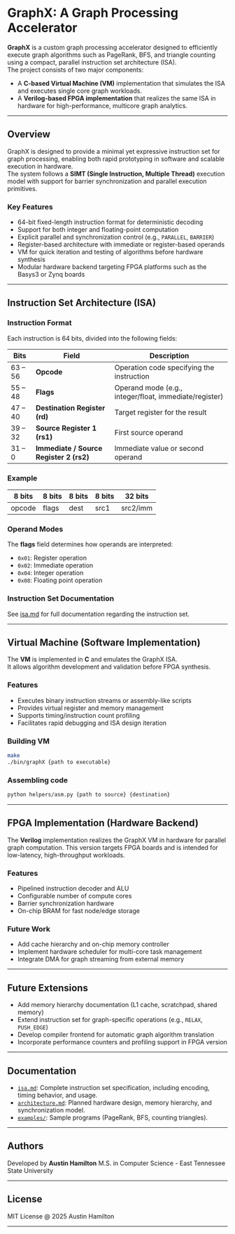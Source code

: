 # GraphX: A Graph Processing Accelerator

**GraphX** is a custom graph processing accelerator designed to efficiently execute graph algorithms such as PageRank, BFS, and triangle counting using a compact, parallel instruction set architecture (ISA).  
The project consists of two major components:
- A **C-based Virtual Machine (VM)** implementation that simulates the ISA and executes single core graph workloads.
- A **Verilog-based FPGA implementation** that realizes the same ISA in hardware for high-performance, multicore graph analytics.

---

## Overview

GraphX is designed to provide a minimal yet expressive instruction set for graph processing, enabling both rapid prototyping in software and scalable execution in hardware.  
The system follows a **SIMT (Single Instruction, Multiple Thread)** execution model with support for barrier synchronization and parallel execution primitives.

### Key Features
- 64-bit fixed-length instruction format for deterministic decoding
- Support for both integer and floating-point computation
- Explicit parallel and synchronization control (e.g., `PARALLEL`, `BARRIER`)
- Register-based architecture with immediate or register-based operands
- VM for quick iteration and testing of algorithms before hardware synthesis
- Modular hardware backend targeting FPGA platforms such as the Basys3 or Zynq boards

---

## Instruction Set Architecture (ISA)

### Instruction Format
Each instruction is 64 bits, divided into the following fields:

| Bits | Field        | Description |
|------|---------------|-------------|
| 63 – 56 | **Opcode** | Operation code specifying the instruction |
| 55 – 48 | **Flags** | Operand mode (e.g., integer/float, immediate/register) |
| 47 – 40 | **Destination Register (rd)** | Target register for the result |
| 39 – 32 | **Source Register 1 (rs1)** | First source operand |
| 31 – 0  | **Immediate / Source Register 2 (rs2)** | Immediate value or second operand |

### Example

| 8 bits | 8 bits | 8 bits | 8 bits | 32 bits |
| ------ | ------ | ------ | ------ | ------- |
| opcode | flags | dest | src1 | src2/imm |

### Operand Modes
The **flags** field determines how operands are interpreted:
- `0x01`: Register operation  
- `0x02`: Immediate operation  
- `0x04`: Integer operation  
- `0x08`: Floating point operation

### Instruction Set Documentation
See [isa.md](docs/isa.md) for full documentation regarding the instruction set.

---

## Virtual Machine (Software Implementation)

The **VM** is implemented in **C** and emulates the GraphX ISA.  
It allows algorithm development and validation before FPGA synthesis.

### Features
- Executes binary instruction streams or assembly-like scripts
- Provides virtual register and memory management
- Supports timing/instruction count profiling
- Facilitates rapid debugging and ISA design iteration

### Building VM
```bash
make
./bin/graphX {path to executable}
```

### Assembling code
```bash
python helpers/asm.py {path to source} {destination}
```

---

## FPGA Implementation (Hardware Backend)

The **Verilog** implementation realizes the GraphX VM in hardware for parallel graph computation. This version targets FPGA boards and is intended for low-latency, high-throughput workloads.

### Features
 - Pipelined instruction decoder and ALU
 - Configurable number of compute cores
 - Barrier synchronization hardware
 - On-chip BRAM for fast node/edge storage

### Future Work
 - Add cache hierarchy and on-chip memory controller
 - Implement hardware scheduler for multi-core task management
 - Integrate DMA for graph streaming from external memory

---

## Future Extensions
 - Add memory hierarchy documentation (L1 cache, scratchpad, shared memory)
 - Extend instruction set for graph-specific operations (e.g., `RELAX`, `PUSH_EDGE`)
 - Develop compiler frontend for automatic graph algorithm translation
 - Incorporate performance counters and profiling support in FPGA version

---

## Documentation
 - [`isa.md`](docs/isa.md): Complete instruction set specification, including encoding, timing behavior, and usage.
 - [`architecture.md`](docs/architecture.md): Planned hardware design, memory hierarchy, and synchronization model.
 - [`examples/`](docs/examples): Sample programs (PageRank, BFS, counting triangles).

---

## Authors

Developed by **Austin Hamilton**
M.S. in Computer Science - East Tennessee State University

---

## License

MIT License @ 2025 Austin Hamilton

---